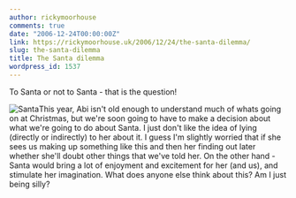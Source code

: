 ```yaml
---
author: rickymoorhouse
comments: true
date: "2006-12-24T00:00:00Z"
link: https://rickymoorhouse.uk/2006/12/24/the-santa-dilemma/
slug: the-santa-dilemma
title: The Santa dilemma
wordpress_id: 1537
---
```


To Santa or not to Santa - that is the question!




![Santa](http://samespirit.net/ricky/wp-content/uploads/2006/12/santa.thumbnail.png)This year, Abi isn't old enough to understand much of whats going on at Christmas, but we're soon going to have to make a decision about what we're going to do about Santa. I just don't like the idea of lying (directly or indirectly) to her about it. I guess I'm slightly worried that if she sees us making up something like this and then her finding out later whether she'll doubt other things that we've told her. On the other hand - Santa would bring a lot of enjoyment and excitement for her (and us), and stimulate her imagination. What does anyone else think about this? Am I just being silly?
